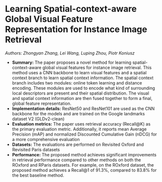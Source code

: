 # Learning Spatial-context-aware Global Visual Feature Representation for Instance Image Retrieval
*Authors: Zhongyan Zhang, Lei Wang, Luping Zhou, Piotr Koniusz*

* **Summary:** The paper proposes a novel method for learning spatial-context-aware global visual features for instance image retrieval. This method uses a CNN backbone to learn visual features and a spatial context branch to learn spatial context information. The spatial context branch includes two modules: online token learning and distance encoding. These modules are used to encode what kind of surrounding local descriptors are present and their spatial distribution. The visual and spatial context information are then fused together to form a final, global feature representation.
* **Implementation details:** ResNet50 and ResNet101 are used as the CNN backbone for the models and are trained on the Google landmarks dataset V2 (GLDv2-clean)
* **Evaluation metrics:** The paper uses retrieval accuracy (Recall@K) as the primary evaluation metric. Additionally, it reports mean Average Precision (mAP) and normalized Discounted Cumulative Gain (nDCG) for a more comprehensive evaluation
* **Datasets:** The evaluations are performed on Revisited Oxford and Revisited Paris datasets
* **Performance:** The proposed method achieves significant improvements in retrieval performance compared to other methods on both the ROxford and RParis datasets. For example, on the ROxford dataset, the proposed method achieves a Recall@1 of 91.3%, compared to 83.8% for the best baseline method.
